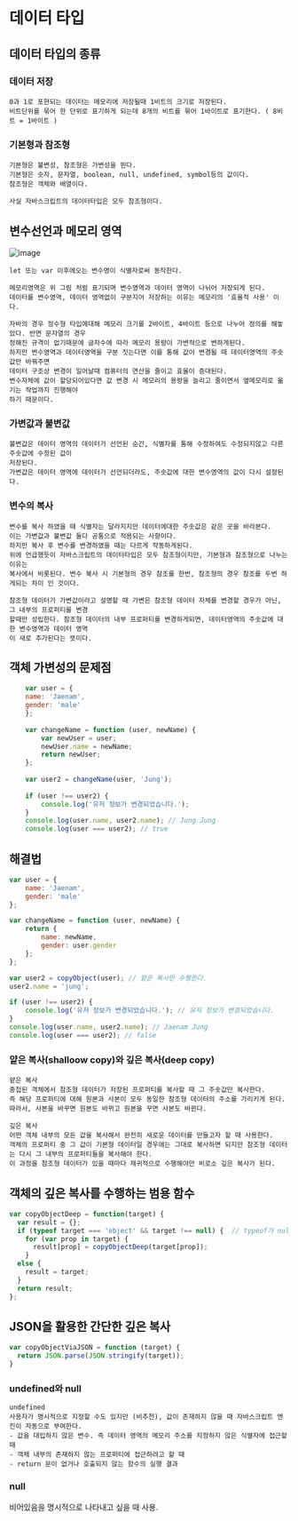 # 데이터 타입

## 데이터 타입의 종류

### 데이터 저장

    0과 1로 포현되는 데이터는 메모리에 저장될때 1비트의 크기로 저장된다.
    비트단위를 묶어 한 단위로 표기하게 되는데 8개의 비트를 묶어 1바이트로 표기한다. ( 8비트 = 1바이트 )

### 기본형과 참조형

    기본형은 불변성, 참조형은 가변성을 띈다.
    기본형은 숫자, 문자열, boolean, null, undefined, symbol등의 값이다.
    참조형은 객체와 배열이다.

    사실 자바스크립트의 데이터타입은 모두 참조형이다.

## 변수선언과 메모리 영역
![image](https://github.com/user-attachments/assets/9138617f-ee74-439c-b77f-af5a558a21ce)
  
    let 또는 var 이후에오는 변수명이 식별자로써 동작한다.
    
    메모리영역은 위 그림 처럼 표기되며 변수영역과 데이터 영역이 나뉘어 저장되게 된다.
    데이터를 변수영역, 데이터 영역없이 구분지어 저장하는 이유는 메모리의 '효율적 사용' 이다.
    
    자바의 경우 정수형 타입에대해 메모리 크기를 2바이트, 4바이트 등으로 나누어 정의를 해놓았다. 반면 문자열의 경우     
    정해진 규격이 없기때문에 글자수에 따라 메모리 용량이 가변적으로 변하게된다.
    하지만 변수영역과 데이터영역을 구분 짓는다면 이를 통해 값이 변경될 때 데이터영역의 주솟값만 바꿔주면
    데이터 구조상 변경이 일어날때 컴퓨터의 연산을 줄이고 효율이 증대된다.
    변수자체에 값이 할당되어있다면 값 변경 시 메모리의 용량을 늘리고 줄이면서 옆메모리로 옮기는 작업까지 진행해야 
    하기 때문이다.
    

### 가변값과 불변값

    불변값은 데이터 영역의 데이터가 선언된 순간, 식별자를 통해 수정하여도 수정되지않고 다른 주솟값에 수정된 값이 
    저장된다.
    가변값은 데이터 영역에 데이터가 선언되더라도, 주솟값에 대한 변수영역의 값이 다시 설정된다.

### 변수의 복사
    
    변수를 복사 하였을 때 식별자는 달라지지만 데이터에대한 주솟값은 같은 곳을 바라본다.
    이는 가변값과 불변값 둘다 공통으로 적용되는 사항이다.
    하지만 복사 후 변수를 변경하였을 때는 다르게 작동하게된다.
    위에 언급했듯이 자바스크립트의 데이터타입은 모두 참조형이지만, 기본형과 참조형으로 나누는 이유는
    복사에서 비롯된다. 변수 복사 시 기본형의 경우 참조를 한번, 참조형의 경우 참조를 두번 하게되는 차이 인 것이다.

    참조형 데이터가 가변값이라고 설명할 때 가변은 참조형 데이터 자체를 변경할 경우가 아닌, 그 내부의 프로퍼티를 변경
    할때만 성립한다. 참조형 데이터의 내부 프로퍼티를 변경하게되면, 데이터영역의 주솟값에 대한 변수영역과 데이터 영역
    이 새로 추가된다는 뜻이다.

## 객체 가변성의 문제점

```javascript
    var user = {
	name: 'Jaenam',
  	gender: 'male'
    };
    
    var changeName = function (user, newName) {
    	var newUser = user;
      	newUser.name = newName;
      	return newUser;
    };
    
    var user2 = changeName(user, 'Jung');
    
    if (user !== user2) {
    	console.log('유저 정보가 변경되었습니다.');
    }
    console.log(user.name, user2.name); // Jung Jung
    console.log(user === user2); // true
```
## 해결법
```javascript
var user = {
	name: 'Jaenam',
  	gender: 'male'
};

var changeName = function (user, newName) {
  	return {
    	name: newName,
      	gender: user.gender
    };
};

var user2 = copyObject(user); // 얕은 복사만 수행한다.
user2.name = 'jung';

if (user !== user2) {
	console.log('유저 정보가 변경되었습니다.'); // 유저 정보가 변경되었습니다.
}
console.log(user.name, user2.name); // Jaenam Jung
console.log(user === user2); // false
```
### 얕은 복사(shalloow copy)와 깊은 복사(deep copy)
	얕은 복사
	중첩된 객체에서 참조형 데이터가 저장된 프로퍼티를 복사할 때 그 주솟값만 복사한다.
	즉 해당 프로퍼티에 대해 원본과 사본이 모두 동일한 참조형 데이터의 주소를 가리키게 된다.
	따라서, 사본을 바꾸면 원본도 바뀌고 원본을 꾸면 사본도 바뀐다.
	
	깊은 복사
	어떤 객체 내부의 모든 값을 복사해서 완전히 새로운 데이터를 만들고자 할 때 사용한다.
	객체의 프로퍼티 중 그 값이 기본형 데이터일 경우에는 그대로 복사하면 되지만 참조형 데이터는 다시 그 내부의 프로퍼티들을 복사해야 한다.
	이 과정을 참조형 데이터가 있을 때마다 재귀적으로 수행해야만 비로소 깊은 복사가 된다.

## 객체의 깊은 복사를 수행하는 범용 함수
```javascript
var copyObjectDeep = function(target) {
  var result = {};
  if (typeof target === 'object' && target !== null) {  // typeof가 null 도 object로 반환하기 때문
    for (var prop in target) {
      result[prop] = copyObjectDeep(target[prop]);
    }
  else {
    result = target;
  }
  return result;
};
```

## JSON을 활용한 간단한 깊은 복사
```javascript
var copyObjectViaJSON = function (target) {
  return JSON.parse(JSON.stringify(target));
}
```
### undefined와 null
	undefined
	사용자가 명시적으로 지정할 수도 있지만 (비추천), 값이 존재하지 않을 때 자바스크립트 엔진이 자동으로 부여한다.
	- 값을 대입하지 않은 변수. 즉 데이터 영역의 메모리 주소를 지정하지 않은 식별자에 접근할 때
	- 객체 내부의 존재하지 않는 프로퍼티에 접근하려고 할 때
	- return 문이 없거나 호출되지 않는 함수의 실행 결과

### null
비어있음을 명시적으로 나타내고 싶을 때 사용.
